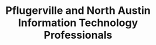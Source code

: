 ---
state: TX
region: Austin
title: Pflugerville and North Austin Information Technology Professionals
group_url: https://www.meetup.com/pna-it-pros
topics: [ community ]
---